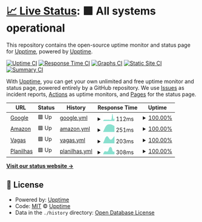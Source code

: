 # [📈 Live Status](https://demo.upptime.js.org): <!--live status--> **🟩 All systems operational**

This repository contains the open-source uptime monitor and status page for [Upptime](https://upptime.js.org), powered by [Upptime](https://github.com/upptime/upptime).

[![Uptime CI](https://github.com/grazielevasconcelos/lab-status/workflows/Uptime%20CI/badge.svg)](https://github.com/grazielevasconcelos/lab-status/actions?query=workflow%3A%22Uptime+CI%22)
[![Response Time CI](https://github.com/grazielevasconcelos/lab-status/workflows/Response%20Time%20CI/badge.svg)](https://github.com/grazielevasconcelos/lab-status/actions?query=workflow%3A%22Response+Time+CI%22)
[![Graphs CI](https://github.com/grazielevasconcelos/lab-status/workflows/Graphs%20CI/badge.svg)](https://github.com/grazielevasconcelos/lab-status/actions?query=workflow%3A%22Graphs+CI%22)
[![Static Site CI](https://github.com/grazielevasconcelos/lab-status/workflows/Static%20Site%20CI/badge.svg)](https://github.com/grazielevasconcelos/lab-status/actions?query=workflow%3A%22Static+Site+CI%22)
[![Summary CI](https://github.com/grazielevasconcelos/lab-status/workflows/Summary%20CI/badge.svg)](https://github.com/grazielevasconcelos/lab-status/actions?query=workflow%3A%22Summary+CI%22)

With [Upptime](https://upptime.js.org), you can get your own unlimited and free uptime monitor and status page, powered entirely by a GitHub repository. We use [Issues](https://github.com/upptime/upptime/issues) as incident reports, [Actions](https://github.com/grazielevasconcelos/lab-status/actions) as uptime monitors, and [Pages](https://demo.upptime.js.org) for the status page.

<!--start: status pages-->
<!-- This summary is generated by Upptime (https://github.com/upptime/upptime) -->
<!-- Do not edit this manually, your changes will be overwritten -->
<!-- prettier-ignore -->
| URL | Status | History | Response Time | Uptime |
| --- | ------ | ------- | ------------- | ------ |
| <img alt="" src="https://favicons.githubusercontent.com/www.google.com" height="13"> [Google](https://www.google.com) | 🟩 Up | [google.yml](https://github.com/grazielevasconcelos/lab-status/commits/HEAD/history/google.yml) | <details><summary><img alt="Response time graph" src="./graphs/google/response-time-week.png" height="20"> 112ms</summary><br><a href="https://grazielevasconcelos.github.io/lab-status/history/google"><img alt="Response time 112" src="https://img.shields.io/endpoint?url=https%3A%2F%2Fraw.githubusercontent.com%2Fgrazielevasconcelos%2Flab-status%2FHEAD%2Fapi%2Fgoogle%2Fresponse-time.json"></a><br><a href="https://grazielevasconcelos.github.io/lab-status/history/google"><img alt="24-hour response time 194" src="https://img.shields.io/endpoint?url=https%3A%2F%2Fraw.githubusercontent.com%2Fgrazielevasconcelos%2Flab-status%2FHEAD%2Fapi%2Fgoogle%2Fresponse-time-day.json"></a><br><a href="https://grazielevasconcelos.github.io/lab-status/history/google"><img alt="7-day response time 112" src="https://img.shields.io/endpoint?url=https%3A%2F%2Fraw.githubusercontent.com%2Fgrazielevasconcelos%2Flab-status%2FHEAD%2Fapi%2Fgoogle%2Fresponse-time-week.json"></a><br><a href="https://grazielevasconcelos.github.io/lab-status/history/google"><img alt="30-day response time 112" src="https://img.shields.io/endpoint?url=https%3A%2F%2Fraw.githubusercontent.com%2Fgrazielevasconcelos%2Flab-status%2FHEAD%2Fapi%2Fgoogle%2Fresponse-time-month.json"></a><br><a href="https://grazielevasconcelos.github.io/lab-status/history/google"><img alt="1-year response time 112" src="https://img.shields.io/endpoint?url=https%3A%2F%2Fraw.githubusercontent.com%2Fgrazielevasconcelos%2Flab-status%2FHEAD%2Fapi%2Fgoogle%2Fresponse-time-year.json"></a></details> | <details><summary><a href="https://grazielevasconcelos.github.io/lab-status/history/google">100.00%</a></summary><a href="https://grazielevasconcelos.github.io/lab-status/history/google"><img alt="All-time uptime 100.00%" src="https://img.shields.io/endpoint?url=https%3A%2F%2Fraw.githubusercontent.com%2Fgrazielevasconcelos%2Flab-status%2FHEAD%2Fapi%2Fgoogle%2Fuptime.json"></a><br><a href="https://grazielevasconcelos.github.io/lab-status/history/google"><img alt="24-hour uptime 100.00%" src="https://img.shields.io/endpoint?url=https%3A%2F%2Fraw.githubusercontent.com%2Fgrazielevasconcelos%2Flab-status%2FHEAD%2Fapi%2Fgoogle%2Fuptime-day.json"></a><br><a href="https://grazielevasconcelos.github.io/lab-status/history/google"><img alt="7-day uptime 100.00%" src="https://img.shields.io/endpoint?url=https%3A%2F%2Fraw.githubusercontent.com%2Fgrazielevasconcelos%2Flab-status%2FHEAD%2Fapi%2Fgoogle%2Fuptime-week.json"></a><br><a href="https://grazielevasconcelos.github.io/lab-status/history/google"><img alt="30-day uptime 100.00%" src="https://img.shields.io/endpoint?url=https%3A%2F%2Fraw.githubusercontent.com%2Fgrazielevasconcelos%2Flab-status%2FHEAD%2Fapi%2Fgoogle%2Fuptime-month.json"></a><br><a href="https://grazielevasconcelos.github.io/lab-status/history/google"><img alt="1-year uptime 100.00%" src="https://img.shields.io/endpoint?url=https%3A%2F%2Fraw.githubusercontent.com%2Fgrazielevasconcelos%2Flab-status%2FHEAD%2Fapi%2Fgoogle%2Fuptime-year.json"></a></details>
| <img alt="" src="https://favicons.githubusercontent.com/aws.amazon.com" height="13"> [Amazon](https://aws.amazon.com/) | 🟩 Up | [amazon.yml](https://github.com/grazielevasconcelos/lab-status/commits/HEAD/history/amazon.yml) | <details><summary><img alt="Response time graph" src="./graphs/amazon/response-time-week.png" height="20"> 251ms</summary><br><a href="https://grazielevasconcelos.github.io/lab-status/history/amazon"><img alt="Response time 251" src="https://img.shields.io/endpoint?url=https%3A%2F%2Fraw.githubusercontent.com%2Fgrazielevasconcelos%2Flab-status%2FHEAD%2Fapi%2Famazon%2Fresponse-time.json"></a><br><a href="https://grazielevasconcelos.github.io/lab-status/history/amazon"><img alt="24-hour response time 251" src="https://img.shields.io/endpoint?url=https%3A%2F%2Fraw.githubusercontent.com%2Fgrazielevasconcelos%2Flab-status%2FHEAD%2Fapi%2Famazon%2Fresponse-time-day.json"></a><br><a href="https://grazielevasconcelos.github.io/lab-status/history/amazon"><img alt="7-day response time 251" src="https://img.shields.io/endpoint?url=https%3A%2F%2Fraw.githubusercontent.com%2Fgrazielevasconcelos%2Flab-status%2FHEAD%2Fapi%2Famazon%2Fresponse-time-week.json"></a><br><a href="https://grazielevasconcelos.github.io/lab-status/history/amazon"><img alt="30-day response time 251" src="https://img.shields.io/endpoint?url=https%3A%2F%2Fraw.githubusercontent.com%2Fgrazielevasconcelos%2Flab-status%2FHEAD%2Fapi%2Famazon%2Fresponse-time-month.json"></a><br><a href="https://grazielevasconcelos.github.io/lab-status/history/amazon"><img alt="1-year response time 251" src="https://img.shields.io/endpoint?url=https%3A%2F%2Fraw.githubusercontent.com%2Fgrazielevasconcelos%2Flab-status%2FHEAD%2Fapi%2Famazon%2Fresponse-time-year.json"></a></details> | <details><summary><a href="https://grazielevasconcelos.github.io/lab-status/history/amazon">100.00%</a></summary><a href="https://grazielevasconcelos.github.io/lab-status/history/amazon"><img alt="All-time uptime 100.00%" src="https://img.shields.io/endpoint?url=https%3A%2F%2Fraw.githubusercontent.com%2Fgrazielevasconcelos%2Flab-status%2FHEAD%2Fapi%2Famazon%2Fuptime.json"></a><br><a href="https://grazielevasconcelos.github.io/lab-status/history/amazon"><img alt="24-hour uptime 100.00%" src="https://img.shields.io/endpoint?url=https%3A%2F%2Fraw.githubusercontent.com%2Fgrazielevasconcelos%2Flab-status%2FHEAD%2Fapi%2Famazon%2Fuptime-day.json"></a><br><a href="https://grazielevasconcelos.github.io/lab-status/history/amazon"><img alt="7-day uptime 100.00%" src="https://img.shields.io/endpoint?url=https%3A%2F%2Fraw.githubusercontent.com%2Fgrazielevasconcelos%2Flab-status%2FHEAD%2Fapi%2Famazon%2Fuptime-week.json"></a><br><a href="https://grazielevasconcelos.github.io/lab-status/history/amazon"><img alt="30-day uptime 100.00%" src="https://img.shields.io/endpoint?url=https%3A%2F%2Fraw.githubusercontent.com%2Fgrazielevasconcelos%2Flab-status%2FHEAD%2Fapi%2Famazon%2Fuptime-month.json"></a><br><a href="https://grazielevasconcelos.github.io/lab-status/history/amazon"><img alt="1-year uptime 100.00%" src="https://img.shields.io/endpoint?url=https%3A%2F%2Fraw.githubusercontent.com%2Fgrazielevasconcelos%2Flab-status%2FHEAD%2Fapi%2Famazon%2Fuptime-year.json"></a></details>
| <img alt="" src="https://favicons.githubusercontent.com/www.vagas.com.br" height="13"> [Vagas](https://www.vagas.com.br/healthcheck) | 🟩 Up | [vagas.yml](https://github.com/grazielevasconcelos/lab-status/commits/HEAD/history/vagas.yml) | <details><summary><img alt="Response time graph" src="./graphs/vagas/response-time-week.png" height="20"> 203ms</summary><br><a href="https://grazielevasconcelos.github.io/lab-status/history/vagas"><img alt="Response time 203" src="https://img.shields.io/endpoint?url=https%3A%2F%2Fraw.githubusercontent.com%2Fgrazielevasconcelos%2Flab-status%2FHEAD%2Fapi%2Fvagas%2Fresponse-time.json"></a><br><a href="https://grazielevasconcelos.github.io/lab-status/history/vagas"><img alt="24-hour response time 234" src="https://img.shields.io/endpoint?url=https%3A%2F%2Fraw.githubusercontent.com%2Fgrazielevasconcelos%2Flab-status%2FHEAD%2Fapi%2Fvagas%2Fresponse-time-day.json"></a><br><a href="https://grazielevasconcelos.github.io/lab-status/history/vagas"><img alt="7-day response time 203" src="https://img.shields.io/endpoint?url=https%3A%2F%2Fraw.githubusercontent.com%2Fgrazielevasconcelos%2Flab-status%2FHEAD%2Fapi%2Fvagas%2Fresponse-time-week.json"></a><br><a href="https://grazielevasconcelos.github.io/lab-status/history/vagas"><img alt="30-day response time 203" src="https://img.shields.io/endpoint?url=https%3A%2F%2Fraw.githubusercontent.com%2Fgrazielevasconcelos%2Flab-status%2FHEAD%2Fapi%2Fvagas%2Fresponse-time-month.json"></a><br><a href="https://grazielevasconcelos.github.io/lab-status/history/vagas"><img alt="1-year response time 203" src="https://img.shields.io/endpoint?url=https%3A%2F%2Fraw.githubusercontent.com%2Fgrazielevasconcelos%2Flab-status%2FHEAD%2Fapi%2Fvagas%2Fresponse-time-year.json"></a></details> | <details><summary><a href="https://grazielevasconcelos.github.io/lab-status/history/vagas">100.00%</a></summary><a href="https://grazielevasconcelos.github.io/lab-status/history/vagas"><img alt="All-time uptime 100.00%" src="https://img.shields.io/endpoint?url=https%3A%2F%2Fraw.githubusercontent.com%2Fgrazielevasconcelos%2Flab-status%2FHEAD%2Fapi%2Fvagas%2Fuptime.json"></a><br><a href="https://grazielevasconcelos.github.io/lab-status/history/vagas"><img alt="24-hour uptime 100.00%" src="https://img.shields.io/endpoint?url=https%3A%2F%2Fraw.githubusercontent.com%2Fgrazielevasconcelos%2Flab-status%2FHEAD%2Fapi%2Fvagas%2Fuptime-day.json"></a><br><a href="https://grazielevasconcelos.github.io/lab-status/history/vagas"><img alt="7-day uptime 100.00%" src="https://img.shields.io/endpoint?url=https%3A%2F%2Fraw.githubusercontent.com%2Fgrazielevasconcelos%2Flab-status%2FHEAD%2Fapi%2Fvagas%2Fuptime-week.json"></a><br><a href="https://grazielevasconcelos.github.io/lab-status/history/vagas"><img alt="30-day uptime 100.00%" src="https://img.shields.io/endpoint?url=https%3A%2F%2Fraw.githubusercontent.com%2Fgrazielevasconcelos%2Flab-status%2FHEAD%2Fapi%2Fvagas%2Fuptime-month.json"></a><br><a href="https://grazielevasconcelos.github.io/lab-status/history/vagas"><img alt="1-year uptime 100.00%" src="https://img.shields.io/endpoint?url=https%3A%2F%2Fraw.githubusercontent.com%2Fgrazielevasconcelos%2Flab-status%2FHEAD%2Fapi%2Fvagas%2Fuptime-year.json"></a></details>
| <img alt="" src="https://favicons.githubusercontent.com/4ff9-186-204-185-115.ngrok.io" height="13"> [Planilhas](http://4ff9-186-204-185-115.ngrok.io/sheets/) | 🟩 Up | [planilhas.yml](https://github.com/grazielevasconcelos/lab-status/commits/HEAD/history/planilhas.yml) | <details><summary><img alt="Response time graph" src="./graphs/planilhas/response-time-week.png" height="20"> 308ms</summary><br><a href="https://grazielevasconcelos.github.io/lab-status/history/planilhas"><img alt="Response time 308" src="https://img.shields.io/endpoint?url=https%3A%2F%2Fraw.githubusercontent.com%2Fgrazielevasconcelos%2Flab-status%2FHEAD%2Fapi%2Fplanilhas%2Fresponse-time.json"></a><br><a href="https://grazielevasconcelos.github.io/lab-status/history/planilhas"><img alt="24-hour response time 308" src="https://img.shields.io/endpoint?url=https%3A%2F%2Fraw.githubusercontent.com%2Fgrazielevasconcelos%2Flab-status%2FHEAD%2Fapi%2Fplanilhas%2Fresponse-time-day.json"></a><br><a href="https://grazielevasconcelos.github.io/lab-status/history/planilhas"><img alt="7-day response time 308" src="https://img.shields.io/endpoint?url=https%3A%2F%2Fraw.githubusercontent.com%2Fgrazielevasconcelos%2Flab-status%2FHEAD%2Fapi%2Fplanilhas%2Fresponse-time-week.json"></a><br><a href="https://grazielevasconcelos.github.io/lab-status/history/planilhas"><img alt="30-day response time 308" src="https://img.shields.io/endpoint?url=https%3A%2F%2Fraw.githubusercontent.com%2Fgrazielevasconcelos%2Flab-status%2FHEAD%2Fapi%2Fplanilhas%2Fresponse-time-month.json"></a><br><a href="https://grazielevasconcelos.github.io/lab-status/history/planilhas"><img alt="1-year response time 308" src="https://img.shields.io/endpoint?url=https%3A%2F%2Fraw.githubusercontent.com%2Fgrazielevasconcelos%2Flab-status%2FHEAD%2Fapi%2Fplanilhas%2Fresponse-time-year.json"></a></details> | <details><summary><a href="https://grazielevasconcelos.github.io/lab-status/history/planilhas">100.00%</a></summary><a href="https://grazielevasconcelos.github.io/lab-status/history/planilhas"><img alt="All-time uptime 100.00%" src="https://img.shields.io/endpoint?url=https%3A%2F%2Fraw.githubusercontent.com%2Fgrazielevasconcelos%2Flab-status%2FHEAD%2Fapi%2Fplanilhas%2Fuptime.json"></a><br><a href="https://grazielevasconcelos.github.io/lab-status/history/planilhas"><img alt="24-hour uptime 100.00%" src="https://img.shields.io/endpoint?url=https%3A%2F%2Fraw.githubusercontent.com%2Fgrazielevasconcelos%2Flab-status%2FHEAD%2Fapi%2Fplanilhas%2Fuptime-day.json"></a><br><a href="https://grazielevasconcelos.github.io/lab-status/history/planilhas"><img alt="7-day uptime 100.00%" src="https://img.shields.io/endpoint?url=https%3A%2F%2Fraw.githubusercontent.com%2Fgrazielevasconcelos%2Flab-status%2FHEAD%2Fapi%2Fplanilhas%2Fuptime-week.json"></a><br><a href="https://grazielevasconcelos.github.io/lab-status/history/planilhas"><img alt="30-day uptime 100.00%" src="https://img.shields.io/endpoint?url=https%3A%2F%2Fraw.githubusercontent.com%2Fgrazielevasconcelos%2Flab-status%2FHEAD%2Fapi%2Fplanilhas%2Fuptime-month.json"></a><br><a href="https://grazielevasconcelos.github.io/lab-status/history/planilhas"><img alt="1-year uptime 100.00%" src="https://img.shields.io/endpoint?url=https%3A%2F%2Fraw.githubusercontent.com%2Fgrazielevasconcelos%2Flab-status%2FHEAD%2Fapi%2Fplanilhas%2Fuptime-year.json"></a></details>

<!--end: status pages-->

[**Visit our status website →**](https://grazielevasconcelos.github.io/lab-status/)

## 📄 License

- Powered by: [Upptime](https://github.com/upptime/upptime)
- Code: [MIT](./LICENSE) © [Upptime](https://upptime.js.org)
- Data in the `./history` directory: [Open Database License](https://opendatacommons.org/licenses/odbl/1-0/)
